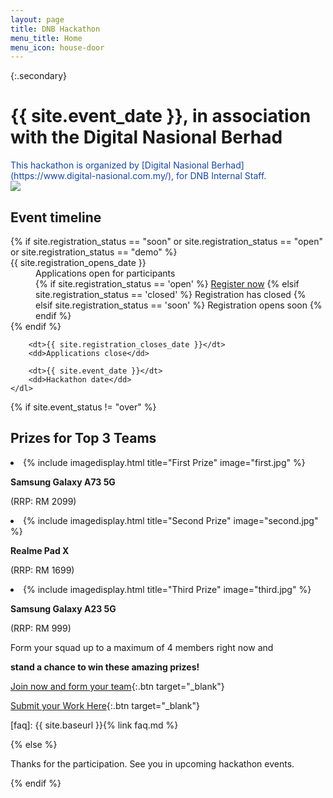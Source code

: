 ```yaml
---
layout: page
title: DNB Hackathon
menu_title: Home
menu_icon: house-door
---
```


{:.secondary}
# {{ site.event_date }}, in association with the Digital Nasional Berhad
<!-- REMOVE THIS SECTION when you use this template -->
<div class="lead" markdown="1" style="color: #17479E;">
This hackathon is organized by [Digital Nasional Berhad](https://www.digital-nasional.com.my/),
for DNB Internal Staff.

</div>
<!-- END of section to remove -->
<img src="{{ site.baseurl }}/images/leadingimages.jpg">
<div class="aside">
    <h2><i class="bi bi-calendar3" style="color: #17479E;"></i> Event timeline</h2>
    <dl>
        {% if site.registration_status == "soon" or site.registration_status == "open" or site.registration_status == "demo" %}
            <dt>{{ site.registration_opens_date }}</dt>
            <dd>
                Applications open for participants<br>
                {% if site.registration_status == 'open' %}
                    <a href="{{ site.baseurl }}{% link registration.md %}" class="btn">Register now</a>
                {% elsif site.registration_status == 'closed' %}
                    <a class="btn disabled">Registration has closed</a>
                {% elsif site.registration_status == 'soon' %}
                    <a class="btn disabled">Registration opens soon</a>
                {% endif %}
            </dd>
        {% endif %}

        <dt>{{ site.registration_closes_date }}</dt>
        <dd>Applications close</dd>

        <dt>{{ site.event_date }}</dt>
        <dd>Hackathon date</dd>
    </dl>
</div>

{% if site.event_status != "over" %}

## Prizes for Top 3 Teams

<u2 class="grid">

<li class="imag" markdown="1">
{% include imagedisplay.html title="First Prize" image="first.jpg" %}

<p><b>Samsung Galaxy A73 5G</b></p>
<p>(RRP: RM 2099)</p>
</li>

<li class="imag" markdown="1">
{% include imagedisplay.html title="Second Prize" image="second.jpg" %}

<p><b>Realme Pad X</b></p>
<p>(RRP: RM 1699)</p>
</li>

<li class="imag" markdown="1">
{% include imagedisplay.html title="Third Prize" image="third.jpg" %}

<p><b>Samsung Galaxy A23 5G</b></p>
<p>(RRP: RM 999)</p>
</li>

</u2>

<p>Form your squad up to a maximum of 4 members right now and</p>
<p><b>stand a chance to win these amazing prizes!</b></p>

[Join now and form your team](https://forms.office.com/Pages/ResponsePage.aspx?id=VUIF41YjAU2H6BEeteoS4LGYf9e_wDFGo65PpU1kp0pUMFJHMVROTlZWQ1IwMVlNWTlJWUhaRE83Ty4u){:.btn target="_blank"}

[Submit your Work Here](https://digitalnasionalberhad-my.sharepoint.com/:f:/g/personal/mani_kagita_digital-nasional_com_my/ElranH5gA49Fk5Nll3-EL-cB9lGyHqo-Ln38v08fA2xwOg){:.btn target="_blank"}

[faq]: {{ site.baseurl }}{% link faq.md %}

{% else %}

Thanks for the participation. See you in upcoming hackathon events.

{% endif %}
